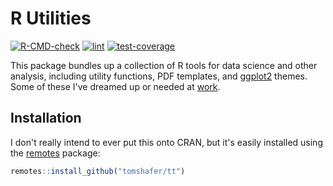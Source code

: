 # R Utilities

<!-- badges: start -->
[![R-CMD-check](https://github.com/tomshafer/tt/workflows/R-CMD-check/badge.svg)](https://github.com/tomshafer/tt/actions)
[![lint](https://github.com/tomshafer/tt/workflows/lint/badge.svg)](https://github.com/tomshafer/tt/actions)
[![test-coverage](https://github.com/tomshafer/tt/workflows/test-coverage/badge.svg)](https://github.com/tomshafer/tt/actions)
<!-- badges: end -->

This package bundles up a collection of R tools for data science
and other analysis, including utility functions, PDF templates,
and [ggplot2](https://ggplot2.tidyverse.org) themes. Some of
these I've dreamed up or needed at
[work](https://www.elderresearch.com/).

## Installation

I don't really intend to ever put this onto CRAN, but it's easily
installed using the [remotes](https://remotes.r-lib.org) package:

``` r
remotes::install_github("tomshafer/tt")
```
